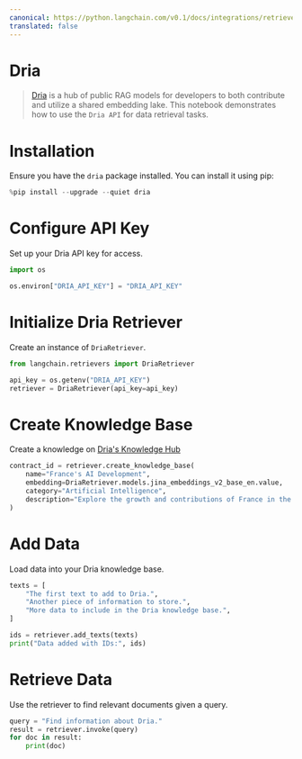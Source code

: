 ```yaml
---
canonical: https://python.langchain.com/v0.1/docs/integrations/retrievers/dria_index
translated: false
---
```


# Dria

>[Dria](https://dria.co/) is a hub of public RAG models for developers to both contribute and utilize a shared embedding lake. This notebook demonstrates how to use the `Dria API` for data retrieval tasks.

# Installation

Ensure you have the `dria` package installed. You can install it using pip:

```python
%pip install --upgrade --quiet dria
```

# Configure API Key

Set up your Dria API key for access.

```python
import os

os.environ["DRIA_API_KEY"] = "DRIA_API_KEY"
```

# Initialize Dria Retriever

Create an instance of `DriaRetriever`.

```python
from langchain.retrievers import DriaRetriever

api_key = os.getenv("DRIA_API_KEY")
retriever = DriaRetriever(api_key=api_key)
```

# **Create Knowledge Base**

Create a knowledge on [Dria's Knowledge Hub](https://dria.co/knowledge)

```python
contract_id = retriever.create_knowledge_base(
    name="France's AI Development",
    embedding=DriaRetriever.models.jina_embeddings_v2_base_en.value,
    category="Artificial Intelligence",
    description="Explore the growth and contributions of France in the field of Artificial Intelligence.",
)
```

# Add Data

Load data into your Dria knowledge base.

```python
texts = [
    "The first text to add to Dria.",
    "Another piece of information to store.",
    "More data to include in the Dria knowledge base.",
]

ids = retriever.add_texts(texts)
print("Data added with IDs:", ids)
```

# Retrieve Data

Use the retriever to find relevant documents given a query.

```python
query = "Find information about Dria."
result = retriever.invoke(query)
for doc in result:
    print(doc)
```